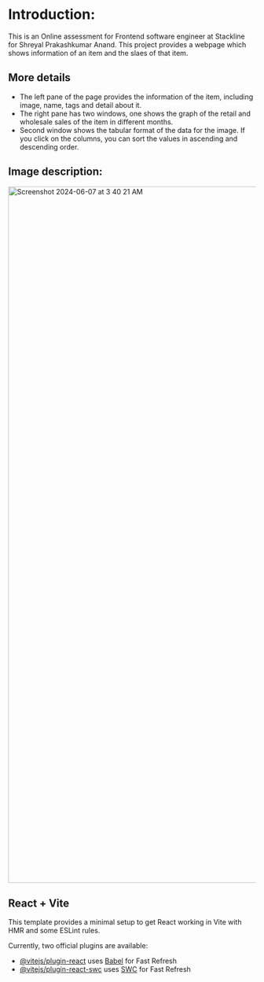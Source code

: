 # Introduction:
This is an Online assessment for Frontend software engineer at Stackline for Shreyal Prakashkumar Anand. This project provides a webpage which shows information of an item and the slaes of that item.

## More details
- The left pane of the page provides the information of the item, including image, name, tags and detail about it.
- The right pane has two windows, one shows the graph of the retail and wholesale sales of the item in different months.
- Second window shows the tabular format of the data for the image. If you click on the columns, you can sort the values in ascending and descending order.

## Image description:

<img width="1416" alt="Screenshot 2024-06-07 at 3 40 21 AM" src="https://github.com/shreyalpanand98/stackline-assessment/assets/151587955/753fa197-c6a0-43a5-8262-189f112cc322">


## React + Vite

This template provides a minimal setup to get React working in Vite with HMR and some ESLint rules.

Currently, two official plugins are available:

- [@vitejs/plugin-react](https://github.com/vitejs/vite-plugin-react/blob/main/packages/plugin-react/README.md) uses [Babel](https://babeljs.io/) for Fast Refresh
- [@vitejs/plugin-react-swc](https://github.com/vitejs/vite-plugin-react-swc) uses [SWC](https://swc.rs/) for Fast Refresh
